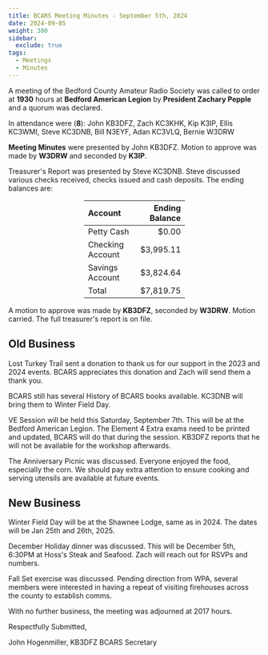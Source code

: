 ```yaml
---
title: BCARS Meeting Minutes - September 5th, 2024
date: 2024-09-05
weight: 300
sidebar:
  exclude: true
tags:
  - Meetings
  - Minutes
---
```


A meeting of the Bedford County Amateur Radio Society was called to order at **1930** hours at **Bedford American Legion** by **President Zachary Pepple** and a quorum was declared.

In attendance were (**8**): <!--more--> John KB3DFZ, Zach KC3KHK, Kip K3IP, Ellis KC3WMI, Steve KC3DNB, Bill N3EYF, Adan KC3VLQ, Bernie W3DRW 

**Meeting Minutes** were presented by John KB3DFZ. Motion to approve was made by **W3DRW** and seconded by **K3IP**.

Treasurer's Report was presented by Steve KC3DNB. Steve discussed various checks received, checks issued and cash deposits. The ending balances are:


<p><div style="margin-left: auto;
            margin-right: auto;
            width: 40%;">


|  Account          | Ending Balance |
|:------------------|---------------:|
| Petty Cash        |          $0.00 |
| Checking Account  |      $3,995.11 |
| Savings Account   |      $3,824.64 |
| Total             |      $7,819.75 |


</div></p>


A motion to approve was made by **KB3DFZ**, seconded by **W3DRW**. Motion carried. The full treasurer's report is on file.

## Old Business

Lost Turkey Trail sent a donation to thank us for our support in the 2023 and 2024 events. BCARS appreciates this donation and Zach will send them a thank you.

BCARS still has several History of BCARS books available. KC3DNB will bring them to Winter Field Day.

VE Session will be held this Saturday, September 7th. This will be at the Bedford American Legion. The Element 4 Extra exams need to be printed and updated, BCARS will do that during the session. KB3DFZ reports that he will not be available for the workshop afterwards.

The Anniversary Picnic was discussed. Everyone enjoyed the food, especially the corn. We should pay extra attention to ensure cooking and serving utensils are available at future events.

## New Business

Winter Field Day will be at the Shawnee Lodge, same as in 2024. The dates will be Jan 25th and 26th, 2025.

December Holiday dinner was discussed. This will be December 5th, 6:30PM at Hoss's Steak and Seafood. Zach will reach out for RSVPs and numbers.

Fall Set exercise was discussed. Pending direction from WPA, several members were interested in having a repeat of visiting firehouses across the county to establish comms.

With no further business, the meeting was adjourned at 2017 hours.

Respectfully Submitted,  


John Hogenmiller, KB3DFZ
BCARS Secretary  
 

